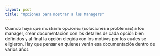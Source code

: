 ```yaml
---
layout: post
title: "Opciones para mostrar a los Managers"
---
```

Cuando haya que mostrarle opciones (soluciones a problemas) a los manager, crear<!--more--> documentación con los detalles de cada opción bien definidos y al final la opción elegida con los motivos por los cuales se eligieron. Hay que pensar en quienes verán esa documentación dentro de varios años.